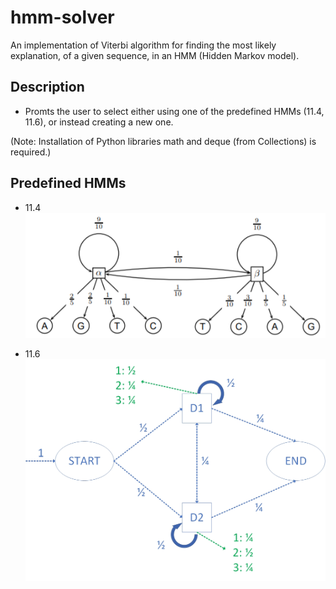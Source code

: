 # hmm-solver
An implementation of Viterbi algorithm for finding the most likely explanation, of a given sequence, in an HMM (Hidden Markov model).

## Description
* Promts the user to select either using one of the predefined HMMs (11.4, 11.6), or instead creating a new one.

(Note: Installation of Python libraries math and deque (from Collections) is required.)

## Predefined HMMs
* 11.4  
![](/jpegs/hmm_11.4.jpg "11.4")

* 11.6  
![](/jpegs/hmm_11.6.jpg "11.6")
